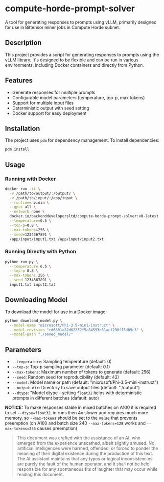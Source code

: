 # compute-horde-prompt-solver

A tool for generating responses to prompts using vLLM, primarily designed for use in Bittensor miner jobs in Compute Horde subnet.

## Description

This project provides a script for generating responses to prompts using the vLLM library. It's designed to be flexible and can be run in various environments, including Docker containers and directly from Python.

## Features

- Generate responses for multiple prompts
- Configurable model parameters (temperature, top-p, max tokens)
- Support for multiple input files
- Deterministic output with seed setting
- Docker support for easy deployment

## Installation

The project uses `pdm` for dependency management. To install dependencies:

```bash
pdm install
```

## Usage

### Running with Docker

```bash
docker run -ti \
  -v /path/to/output/:/output/ \
  -v /path/to/input/:/app/input \
  --runtime=nvidia \
  --gpus all \
  --network none \
  docker.io/backenddevelopersltd/compute-horde-prompt-solver:v0-latest \
  --temperature=0.5 \
  --top-p=0.8 \
  --max-tokens=256 \
  --seed=1234567891 \
  /app/input/input1.txt /app/input/input2.txt
```

### Running Directly with Python

```bash
python run.py \
  --temperature 0.5 \
  --top-p 0.8 \
  --max-tokens 256 \
  --seed 1234567891 \
  input1.txt input2.txt
```

## Downloading Model

To download the model for use in a Docker image:

```bash
python download_model.py \
  --model-name "microsoft/Phi-3.5-mini-instruct" \
  --model-revision "cd6881a82d62252f5a84593c61acf290f15d89e3" \
  --model-path "./saved_model/"
```

## Parameters

- `--temperature`: Sampling temperature (default: 0)
- `--top-p`: Top-p sampling parameter (default: 0.1)
- `--max-tokens`: Maximum number of tokens to generate (default: 256)
- `--seed`: Random seed for reproducibility (default: 42)
- `--model`: Model name or path (default: "microsoft/Phi-3.5-mini-instruct")
- `--output-dir`: Directory to save output files (default: "./output")
- `--dtype`: "Model dtype - setting `float32` helps with deterministic prompts in different batches (dafault: auto)

**NOTICE:** To make responses stable in mixed batches on A100 it is required to set `--dtype=float32`, in runs then 4x slower and requires much more memory, so `--max-tokens` should be set to the value that prevents preemption (on A100 and batch size 240 `--max-tokens=128` works and `--max-tokens=256` causes preemption)


> This document was crafted with the assistance of an AI, who emerged from the experience unscathed, albeit slightly amused. No artificial intelligences were harmed, offended, or forced to ponder the meaning of their digital existence during the production of this text. The AI assistant maintains that any typos or logical inconsistencies are purely the fault of the human operator, and it shall not be held responsible for any spontaneous fits of laughter that may occur while reading this document.
